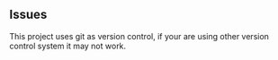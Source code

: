 ## Issues

This project uses git as version control, if your are using other version control system it may not work.
